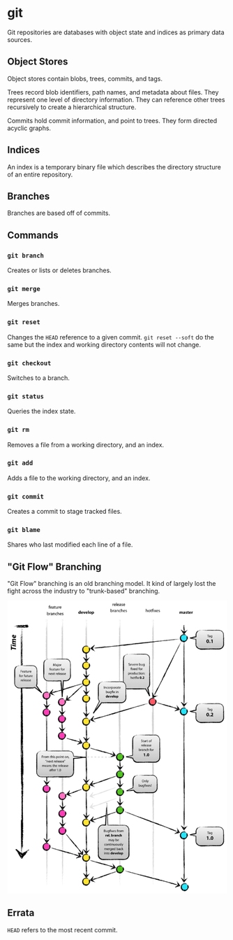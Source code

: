 # git

Git repositories are databases with object state and indices as primary data sources.

## Object Stores

Object stores contain blobs, trees, commits, and tags.

Trees record blob identifiers, path names, and metadata about files. They represent one level of directory information. They can reference other trees recursively to create a hierarchical structure.

Commits hold commit information, and point to trees. They form directed acyclic graphs.

## Indices

An index is a temporary binary file which describes the directory structure of an entire repository.

## Branches

Branches are based off of commits.

## Commands

### `git branch`

Creates or lists or deletes branches.

### `git merge`

Merges branches.

### `git reset`

Changes the `HEAD` reference to a given commit. `git reset --soft` do the same but the index and working directory contents will not change. 

### `git checkout`

Switches to a branch.

### `git status`

Queries the index state.

### `git rm`

Removes a file from a working directory, and an index.

### `git add`

Adds a file to the working directory, and an index.

### `git commit`

Creates a commit to stage tracked files.

### `git blame`

Shares who last modified each line of a file.

## "Git Flow" Branching

"Git Flow" branching is an old branching model. It kind of largely lost the fight across the industry to "trunk-based" branching.


![](git-flow.png)

## Errata

`HEAD` refers to the most recent commit.

